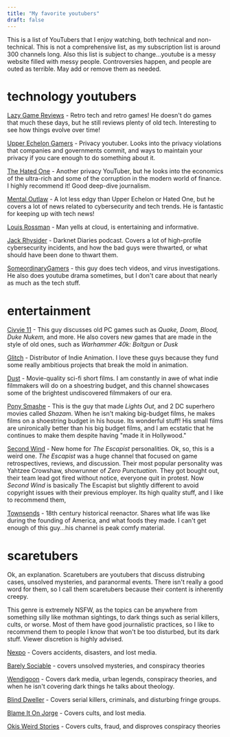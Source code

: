 ```yaml
---
title: "My favorite youtubers"
draft: false
---
```

This is a list of YouTubers that I enjoy watching, both technical and non-technical. This is not a comprehensive list, as my subscription list is around 300 channels long. Also this list is subject to change...youtube is a messy website filled with messy people. Controversies happen, and people are outed as terrible. May add or remove them as needed.

# technology youtubers

[Lazy Game Reviews](https://www.youtube.com/@lgr) - Retro tech and retro games! He doesn't do games that much these days, but he still reviews plenty of old tech. Interesting to see how things evolve over time!

[Upper Echelon Gamers](https://www.youtube.com/@UpperEchelon) - Privacy youtuber. Looks into the privacy violations that companies and governments commit, and ways to maintain your privacy if you care enough to do something about it.

[The Hated One](https://www.youtube.com/@TheHatedOne) - Another privacy YouTuber, but he looks into the economics of the ultra-rich and some of the corruption in the modern world of finance. I highly recommend it! Good deep-dive journalism.

[Mental Outlaw](https://www.youtube.com/@MentalOutlaw) - A lot less edgy than Upper Echelon or Hated One, but he covers a lot of news related to cybersecurity and tech trends. He is fantastic for keeping up with tech news!

[Louis Rossman](https://www.youtube.com/@rossmanngroup) - Man yells at cloud, is entertaining and informative.

[Jack Rhysider](https://www.youtube.com/@JackRhysider) - Darknet Diaries podcast. Covers a lot of high-profile cybersecurity incidents, and how the bad guys were thwarted, or what should have been done to thwart them.

[SomeordinaryGamers](https://www.youtube.com/@SomeOrdinaryGamers) - this guy does tech videos, and virus investigations. He also does youtube drama sometimes, but I don't care about that nearly as much as the tech stuff.

# entertainment

[Civvie 11](https://www.youtube.com/@Civvie11) - This guy discusses old PC games such as *Quake, Doom, Blood, Duke Nukem,* and more. He also covers new games that are made in the style of old ones, such as *Warhammer 40k: Boltgun* or *Dusk*

[Glitch](https://www.youtube.com/@GLITCH) - Distributor of Indie Animation. I love these guys because they fund some really ambitious projects that break the mold in animation.


[Dust](https://www.youtube.com/@watchdust) - Movie-quality sci-fi short films. I am constantly in awe of what indie filmmakers will do on a shoestring budget, and this channel showcases some of the brightest undiscovered filmmakers of our era.

[Pony Smashe](https://www.youtube.com/@ponysmasher) - This is the guy that made *Lights Out*, and 2 DC superhero movies called *Shazam*. When he isn't making big-budget films, he makes films on a shoestring budget in his house. Its wonderful stuff! His small films are unironically better than his big budget films, and I am ecstatic that he continues to make them despite having "made it in Hollywood."

[Second Wind](https://www.youtube.com/@SecondWindGroup) - New home for *The Escapist* personalities. Ok, so, this is a weird one. *The Escapist* was a huge channel that focused on game retrospectives, reviews, and discussion. Their most popular personality was Yahtzee Crowshaw, showrunner of *Zero Punctuation.* They got bought out, their team lead got fired without notice, everyone quit in protest. Now *Second Wind* is basically The Escapist but slightly different to avoid copyright issues with their previous employer. Its high quality stuff, and I like to recommend them,

[Townsends](https://www.youtube.com/@townsends) - 18th century historical reenactor. Shares what life was like during the founding of America, and what foods they made. I can't get enough of this guy...his channel is peak comfy material.


# scaretubers

Ok, an explanation. Scaretubers are youtubers that discuss distrubing cases, unsolved mysteries, and paranormal events. There isn't really a good word for them, so I call them scaretubers because their content is inherently creepy. 

This genre is extremely NSFW, as the topics can be anywhere from something silly like mothman sightings, to dark things such as serial killers, cults, or worse. Most of them have good journalistic practices, so I like to recommend them to people I know that won't be too disturbed, but its dark stuff. Viewer discretion is highly advised.

[Nexpo](https://www.youtube.com/@Nexpo) - Covers accidents, disasters, and lost media. 

[Barely Sociable](https://www.youtube.com/@BarelySociable) - covers unsolved mysteries, and conspiracy theories
 
[Wendigoon](https://www.youtube.com/@Wendigoon) - Covers dark media, urban legends, conspiracy theories, and when he isn't covering dark things he talks about theology.

[Blind Dweller](https://www.youtube.com/@ShroudedHand) - Covers serial killers, criminals, and disturbing fringe groups.

[Blame It On Jorge](https://www.youtube.com/@blameitonjorge) - Covers cults, and lost media.

[Okis Weird Stories](https://www.youtube.com/@okisweirdstories) - Covers cults, fraud, and disproves conspiracy theories
